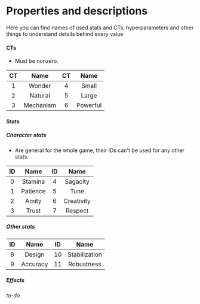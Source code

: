 # Properties and descriptions

Here you can find names of used stats and CTs, hyperparameters and other things to understand details behind every value

#### CTs

- Must be nonzero.

|  CT  |   Name    |  CT  |   Name   |
| :--: | :-------: | :--: | :------: |
|  1   |  Wonder   |  4   |  Small   |
|  2   |  Natural  |  5   |  Large   |
|  3   | Mechanism |  6   | Powerful |

#### Stats

##### Character stats

- Are general for the whole game, their IDs can't be used for any other stats.

|  ID  |   Name   |  ID  |    Name    |
| :--: | :------: | :--: | :--------: |
|  0   | Stamina  |  4   |  Sagacity  |
|  1   | Patience |  5   |    Tune    |
|  2   |  Amity   |  6   | Creativity |
|  3   |  Trust   |  7   |  Respect   |

##### Other stats

|  ID  |   Name   |  ID  |     Name      |
| :--: | :------: | :--: | :-----------: |
|  8   |  Design  |  10  | Stabilization |
|  9   | Accuracy |  11  |  Robustness   |

##### Effects

*to-do*